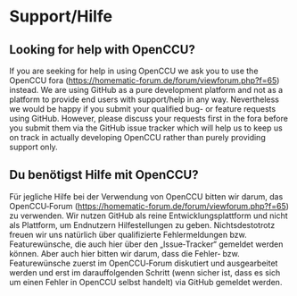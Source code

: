 # Support/Hilfe

## Looking for help with OpenCCU?

If you are seeking for help in using OpenCCU we ask you to use the OpenCCU fora (<https://homematic-forum.de/forum/viewforum.php?f=65>) instead. We are using GitHub as a pure development platform and not as a platform to provide end users with support/help in any way. Nevertheless we would be happy if you submit your qualified bug- or feature requests using GitHub. However, please discuss your requests first in the fora before you submit them via the GitHub issue tracker which will help us to keep us on track in actually developing OpenCCU rather than purely providing support only.

## Du benötigst Hilfe mit OpenCCU?

Für jegliche Hilfe bei der Verwendung von OpenCCU bitten wir darum, das OpenCCU‑Forum (<https://homematic-forum.de/forum/viewforum.php?f=65>) zu verwenden. Wir nutzen GitHub als reine Entwicklungsplattform und nicht als Plattform, um Endnutzern Hilfestellungen zu geben. Nichtsdestotrotz freuen wir uns natürlich über qualifizierte Fehlermeldungen bzw. Featurewünsche, die auch hier über den „Issue‑Tracker“ gemeldet werden können. Aber auch hier bitten wir darum, dass die Fehler‑ bzw. Featurewünsche zuerst im OpenCCU‑Forum diskutiert und ausgearbeitet werden und erst im darauffolgenden Schritt (wenn sicher ist, dass es sich um einen Fehler in OpenCCU selbst handelt) via GitHub gemeldet werden.

